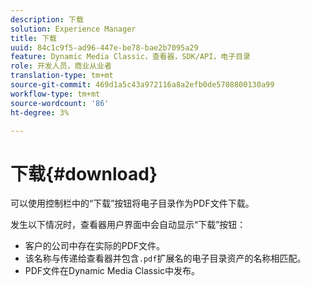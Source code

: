 ```yaml
---
description: 下载
solution: Experience Manager
title: 下载
uuid: 84c1c9f5-ad96-447e-be78-bae2b7095a29
feature: Dynamic Media Classic，查看器，SDK/API，电子目录
role: 开发人员，商业从业者
translation-type: tm+mt
source-git-commit: 469d1a5c43a972116a8a2efb0de5708800130a99
workflow-type: tm+mt
source-wordcount: '86'
ht-degree: 3%

---
```



# 下载{#download}

可以使用控制栏中的“下载”按钮将电子目录作为PDF文件下载。

发生以下情况时，查看器用户界面中会自动显示“下载”按钮：

* 客户的公司中存在实际的PDF文件。
* 该名称与传递给查看器并包含`.pdf`扩展名的电子目录资产的名称相匹配。
* PDF文件在Dynamic Media Classic中发布。


